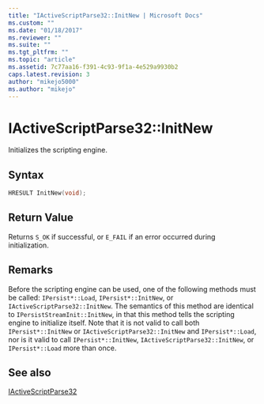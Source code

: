 ```yaml
---
title: "IActiveScriptParse32::InitNew | Microsoft Docs"
ms.custom: ""
ms.date: "01/18/2017"
ms.reviewer: ""
ms.suite: ""
ms.tgt_pltfrm: ""
ms.topic: "article"
ms.assetid: 7c77aa16-f391-4c93-9f1a-4e529a9930b2
caps.latest.revision: 3
author: "mikejo5000"
ms.author: "mikejo"
---
```

# IActiveScriptParse32::InitNew
Initializes the scripting engine.  
  
## Syntax  
  
```cpp
HRESULT InitNew(void);  
```  
  
## Return Value  
 Returns `S_OK` if successful, or `E_FAIL` if an error occurred during initialization.  
  
## Remarks  
 Before the scripting engine can be used, one of the following methods must be called: `IPersist*::Load`, `IPersist*::InitNew`, or `IActiveScriptParse32::InitNew`. The semantics of this method are identical to `IPersistStreamInit::InitNew`, in that this method tells the scripting engine to initialize itself. Note that it is not valid to call both `IPersist*::InitNew` or `IActiveScriptParse32::InitNew` and `IPersist*::Load`, nor is it valid to call `IPersist*::InitNew`, `IActiveScriptParse32::InitNew`, or `IPersist*::Load` more than once.  
  
## See also  
 [IActiveScriptParse32](../../winscript/reference/iactivescriptparse32.md)
